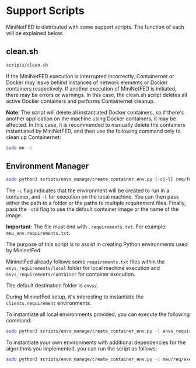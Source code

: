 # Support Scripts

MiniNetFED is distributed with some support scripts. The function of each will be explained below.

## clean.sh

```bash
scripts/clean.sh
```

If the MiniNetFED execution is interrupted incorrectly, Containernet or Docker may leave behind instances of network elements or Docker containers respectively. If another execution of MiniNetFED is initiated, there may be errors or warnings. In this case, the clean.sh script deletes all active Docker containers and performs Containernet cleanup.

**Note**: The script will delete all instantiated Docker containers, so if there's another application on the machine using Docker containers, it may be affected. In this case, it is recommended to manually delete the containers instantiated by MiniNetFED, and then use the following command only to clean up Containernet:

```bash
sudo mn -c
```

## Environment Manager

```bash
sudo python3 scripts/envs_manage/create_container_env.py [-c|-l] req/folder|exemplo.requirements.txt ... -std|image_name
```

The `-c` flag indicates that the environment will be created to run in a container, and `-l` for execution on the local machine. You can then pass either the path to a folder or the paths to multiple requirement files. Finally, pass the `-std` flag to use the default container image or the name of the image.

**Important**: The file must end with `.requirements.txt`. For example: `meu_env.requirements.txt`.

The purpose of this script is to assist in creating Python environments used by MininetFed.

MininetFed already follows some `requirements.txt` files within the `envs_requirements/local` folder for local machine execution and `envs_requirements/container` for container execution.

The default destination folder is `envs/`.

During MininetFed setup, it's interesting to instantiate the `clients.requirement` environments.

To instantiate all local environments provided, you can execute the following command:

```bash
sudo python3 scripts/envs_manage/create_container_env.py -l envs_requirements/local -std
```

To instantiate your own environments with additional dependencies for the algorithms you implemented, you can run the script as follows:

```bash
sudo python3 scripts/envs_manage/create_container_env.py -c meu/req/exemplo.requirements.txt -std
```